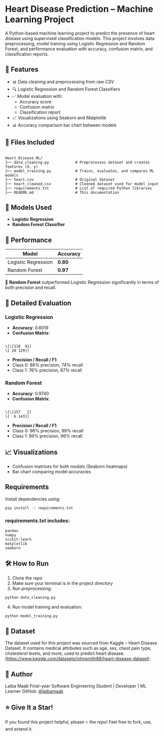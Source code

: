 # Heart Disease Prediction – Machine Learning Project 

A Python-based machine learning project to predict the presence of heart disease using supervised classification models. This project involves data preprocessing, model training using Logistic Regression and Random Forest, and performance evaluation with accuracy, confusion matrix, and classification reports.

## 🚀 Features

- 📊 Data cleaning and preprocessing from raw CSV
- 🔍 Logistic Regression and Random Forest Classifiers
- ✅ Model evaluation with:
  - Accuracy score
  - Confusion matrix
  - Classification report
- 📈 Visualizations using Seaborn and Matplotlib
- 📊 Accuracy comparison bar chart between models

## 📁 Files Included

```

Heart_Disease_ML/
├── data_cleaning.py            # Preprocesses dataset and creates features (X, y)
├── model_training.py           # Trains, evaluates, and compares ML models
├── heart.csv                   # Original dataset
├── heart_cleaned.csv           # Cleaned dataset used for model input
├── requirements.txt            # List of required Python libraries
├── README.md                   # This documentation

```

## 🧠 Models Used

- **Logistic Regression**
- **Random Forest Classifier**

## 🎯 Performance

| Model               | Accuracy |
|---------------------|----------|
| Logistic Regression | **0.80** |
| Random Forest       | **0.97** |

📌 **Random Forest** outperformed Logistic Regression significantly in terms of both precision and recall.

## 🔎 Detailed Evaluation

### Logistic Regression

- **Accuracy**: 0.8019
- **Confusion Matrix**:
```

\[\[118  41]
\[ 20 129]]

```
- **Precision / Recall / F1**:
- Class 0: 86% precision, 74% recall
- Class 1: 76% precision, 87% recall

### Random Forest

- **Accuracy**: 0.9740
- **Confusion Matrix**:
```

\[\[157   2]
\[  6 143]]

````
- **Precision / Recall / F1**:
- Class 0: 96% precision, 99% recall
- Class 1: 99% precision, 96% recall

## 📈 Visualizations

- Confusion matrices for both models (Seaborn heatmaps)
- Bar chart comparing model accuracies

## Requirements 

Install dependencies using:

```bash
pip install -r requirements.txt
````

### requirements.txt includes:

```
pandas
numpy
scikit-learn
matplotlib
seaborn
```

## 🛠 How to Run

1. Clone the repo
2. Make sure your terminal is in the project directory
3. Run preprocessing:

```bash
python data_cleaning.py
```
4. Run model training and evaluation:

```bash
python model_training.py
```

## 🧾 Dataset

The dataset used for this project was sourced from Kaggle – Heart Disease Dataset.
It contains medical attributes such as age, sex, chest pain type, cholesterol levels, and more, used to predict heart disease.(https://www.kaggle.com/datasets/johnsmith88/heart-disease-dataset). 

## 👤 Author

Laiba Maab 
Final-year Software Engineering Student | Developer | ML Learner
GitHub: [@laibamaab](https://github.com/laibamaab)

## ⭐️ Give It a Star!

If you found this project helpful, please ⭐ the repo! Feel free to fork, use, and extend it.
